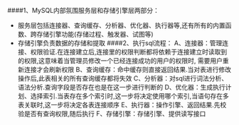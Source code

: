 ####1、MySQL内部氛围服务层和存储引擎层两部分：
* 服务层包括连接器、查询缓存、分析器、优化器、执行器等,还有所有的内置函数、跨存储引擎功能(存储过程、触发器、试图等)
* 存储引擎负责数据的存储和提取
####2、执行sql流程：
A、连接器：管理连接、权限验证.在连接建立后,连接里的权限判断都将依赖于连接建立时读取到的权限,这意味着当管理员修改一个已经连接成功的用户的权限时,
需要用户重新连接才会刷新权限
B、查询缓存：命中缓存则直接返回结果.当对表进行修改操作后,此表相关的所有查询缓存都将失效
C、分析器：对sql进行词法分析、语法分析.查询字段是否存在也是在这一步进行判断的
D、优化器：生成执行计划、选择索引.当表存在多个索引时,这一步将决定使用哪个索引,当语句存在多表关联时,这一步将决定各表连接顺序
E、执行器：操作引擎、返回结果.先校验是否有查询权限,随后执行
F、存储引擎：存储引擎、提供读写接口